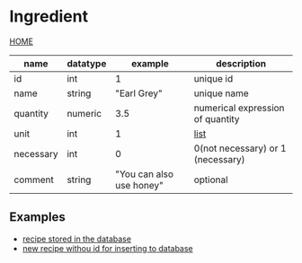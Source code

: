 # Ingredient

[HOME](README.md)

| name      | datatype | example                  | description                                       |
| --------- | -------- | ------------------------ | ------------------------------------------------- |
| id        | int      | 1                        | unique id                                         |
| name      | string   | "Earl Grey"              | unique name                                       |
| quantity  | numeric  | 3.5                      | numerical expression of quantity                  |
| unit      | int      | 1                        | [list](../database/smartcook_data_structure.json) |
| necessary | int      | 0                        | 0(not necessary) or 1 (necessary)                 |
| comment   | string   | "You can also use honey" | optional                                          |

## Examples

- [recipe stored in the database](../database/smartcook_recipe.json)
- [new recipe withou id for inserting to database](../database/smartcook_recipe_new.json)
